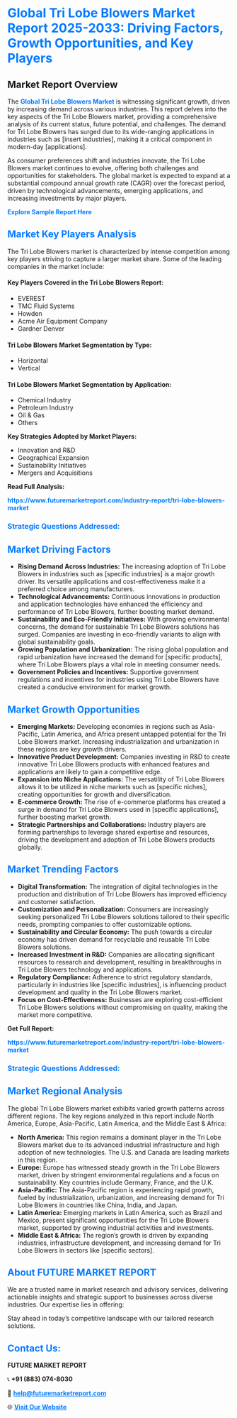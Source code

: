 <h1 style="color: #007BFF;">Global Tri Lobe Blowers Market Report 2025-2033: Driving Factors, Growth Opportunities, and Key Players</h1>

<section id="overview">
<h2>Market Report Overview</h2>
<p>The <a href="https://www.futuremarketreport.com/industry-report/tri-lobe-blowers-market" style="color: #007BFF; text-decoration: none;"><strong>Global Tri Lobe Blowers Market</strong></a> is witnessing significant growth, driven by increasing demand across various industries. This report delves into the key aspects of the Tri Lobe Blowers market, providing a comprehensive analysis of its current status, future potential, and challenges. The demand for Tri Lobe Blowers has surged due to its wide-ranging applications in industries such as [insert industries], making it a critical component in modern-day [applications].</p>
<p>As consumer preferences shift and industries innovate, the Tri Lobe Blowers market continues to evolve, offering both challenges and opportunities for stakeholders. The global market is expected to expand at a substantial compound annual growth rate (CAGR) over the forecast period, driven by technological advancements, emerging applications, and increasing investments by major players.</p>
</section>

<section id="overview">
<p><a href="https://www.futuremarketreport.com/request-sample/reportId=52325" style="color: #007BFF; text-decoration: none;"><strong>Explore Sample Report Here</strong></a></p>
</section>

<section id="key-players">
<h2 style="color: #007BFF;">Market Key Players Analysis</h2>
<p>The Tri Lobe Blowers market is characterized by intense competition among key players striving to capture a larger market share. Some of the leading companies in the market include:</p>
<h4>Key Players Covered in the Tri Lobe Blowers Report:</h4>
<ul><li>EVEREST</li><li>TMC Fluid Systems</li><li>Howden</li><li>Acme Air Equipment Company</li><li>Gardner Denver</li></ul>
<h4>Tri Lobe Blowers Market Segmentation by Type:</h4>
<ul><li>Horizontal</li><li>Vertical</li></ul>

<h4>Tri Lobe Blowers Market Segmentation by Application:</h4>
<ul><li>Chemical Industry</li><li>Petroleum Industry</li><li>Oil &amp; Gas</li><li>Others</li></ul>
<p><strong>Key Strategies Adopted by Market Players:</strong></p>
<ul>
<li>Innovation and R&D</li>
<li>Geographical Expansion</li>
<li>Sustainability Initiatives</li>
<li>Mergers and Acquisitions</li>
</ul>
</section>

<section>
<p><strong>Read Full Analysis: </strong></p><a href="https://www.futuremarketreport.com/industry-report/tri-lobe-blowers-market" style="color: #007BFF; text-decoration: none;"><strong>https://www.futuremarketreport.com/industry-report/tri-lobe-blowers-market</strong></a>
<h3 style="color: #007BFF;">Strategic Questions Addressed:</h3>
</section>

<section id="driving-factors">
<h2 style="color: #007BFF;">Market Driving Factors</h2>
<ul>
<li><strong>Rising Demand Across Industries:</strong> The increasing adoption of Tri Lobe Blowers in industries such as [specific industries] is a major growth driver. Its versatile applications and cost-effectiveness make it a preferred choice among manufacturers.</li>
<li><strong>Technological Advancements:</strong> Continuous innovations in production and application technologies have enhanced the efficiency and performance of Tri Lobe Blowers, further boosting market demand.</li>
<li><strong>Sustainability and Eco-Friendly Initiatives:</strong> With growing environmental concerns, the demand for sustainable Tri Lobe Blowers solutions has surged. Companies are investing in eco-friendly variants to align with global sustainability goals.</li>
<li><strong>Growing Population and Urbanization:</strong> The rising global population and rapid urbanization have increased the demand for [specific products], where Tri Lobe Blowers plays a vital role in meeting consumer needs.</li>
<li><strong>Government Policies and Incentives:</strong> Supportive government regulations and incentives for industries using Tri Lobe Blowers have created a conducive environment for market growth.</li>
</ul>
</section>

<section id="growth-opportunities">
<h2 style="color: #007BFF;">Market Growth Opportunities</h2>
<ul>
<li><strong>Emerging Markets:</strong> Developing economies in regions such as Asia-Pacific, Latin America, and Africa present untapped potential for the Tri Lobe Blowers market. Increasing industrialization and urbanization in these regions are key growth drivers.</li>
<li><strong>Innovative Product Development:</strong> Companies investing in R&D to create innovative Tri Lobe Blowers products with enhanced features and applications are likely to gain a competitive edge.</li>
<li><strong>Expansion into Niche Applications:</strong> The versatility of Tri Lobe Blowers allows it to be utilized in niche markets such as [specific niches], creating opportunities for growth and diversification.</li>
<li><strong>E-commerce Growth:</strong> The rise of e-commerce platforms has created a surge in demand for Tri Lobe Blowers used in [specific applications], further boosting market growth.</li>
<li><strong>Strategic Partnerships and Collaborations:</strong> Industry players are forming partnerships to leverage shared expertise and resources, driving the development and adoption of Tri Lobe Blowers products globally.</li>
</ul>
</section>

<section id="trending-factors">
<h2 style="color: #007BFF;">Market Trending Factors</h2>
<ul>
<li><strong>Digital Transformation:</strong> The integration of digital technologies in the production and distribution of Tri Lobe Blowers has improved efficiency and customer satisfaction.</li>
<li><strong>Customization and Personalization:</strong> Consumers are increasingly seeking personalized Tri Lobe Blowers solutions tailored to their specific needs, prompting companies to offer customizable options.</li>
<li><strong>Sustainability and Circular Economy:</strong> The push towards a circular economy has driven demand for recyclable and reusable Tri Lobe Blowers solutions.</li>
<li><strong>Increased Investment in R&D:</strong> Companies are allocating significant resources to research and development, resulting in breakthroughs in Tri Lobe Blowers technology and applications.</li>
<li><strong>Regulatory Compliance:</strong> Adherence to strict regulatory standards, particularly in industries like [specific industries], is influencing product development and quality in the Tri Lobe Blowers market.</li>
<li><strong>Focus on Cost-Effectiveness:</strong> Businesses are exploring cost-efficient Tri Lobe Blowers solutions without compromising on quality, making the market more competitive.</li>
</ul>
</section>

<section>
<p><strong>Get Full Report: </strong></p><a href="https://www.futuremarketreport.com/industry-report/tri-lobe-blowers-market" style="color: #007BFF; text-decoration: none;"><strong>https://www.futuremarketreport.com/industry-report/tri-lobe-blowers-market</strong></a>
<h3 style="color: #007BFF;">Strategic Questions Addressed:</h3>
</section>


<section id="regional-analysis">
<h2 style="color: #007BFF;">Market Regional Analysis</h2>
<p>The global Tri Lobe Blowers market exhibits varied growth patterns across different regions. The key regions analyzed in this report include North America, Europe, Asia-Pacific, Latin America, and the Middle East & Africa:</p>
<ul>
<li><strong>North America:</strong> This region remains a dominant player in the Tri Lobe Blowers market due to its advanced industrial infrastructure and high adoption of new technologies. The U.S. and Canada are leading markets in this region.</li>
<li><strong>Europe:</strong> Europe has witnessed steady growth in the Tri Lobe Blowers market, driven by stringent environmental regulations and a focus on sustainability. Key countries include Germany, France, and the U.K.</li>
<li><strong>Asia-Pacific:</strong> The Asia-Pacific region is experiencing rapid growth, fueled by industrialization, urbanization, and increasing demand for Tri Lobe Blowers in countries like China, India, and Japan.</li>
<li><strong>Latin America:</strong> Emerging markets in Latin America, such as Brazil and Mexico, present significant opportunities for the Tri Lobe Blowers market, supported by growing industrial activities and investments.</li>
<li><strong>Middle East & Africa:</strong> The region’s growth is driven by expanding industries, infrastructure development, and increasing demand for Tri Lobe Blowers in sectors like [specific sectors].</li>
</ul>
</section>

<footer>
<h2 style="color: #007BFF;">About FUTURE MARKET REPORT</h2>
<p>We are a trusted name in market research and advisory services, delivering actionable insights and strategic support to businesses across diverse industries. Our expertise lies in offering:</p>

<p>Stay ahead in today’s competitive landscape with our tailored research solutions.</p>

<h2 style="color: #007BFF;">Contact Us:</h2>
<p><strong>FUTURE MARKET REPORT</strong></p>
<p>📞 <strong>+91 (883) 074-8030</strong></p>
<p>📧 <strong><a href="mailto:help@futuremarketreport.com" style="color: #007BFF;">help@futuremarketreport.com</a></strong></p>
<p>🌐 <strong><a href="https://www.futuremarketreport.com/" style="color: #007BFF;">Visit Our Website</a></strong></p>
</footer>